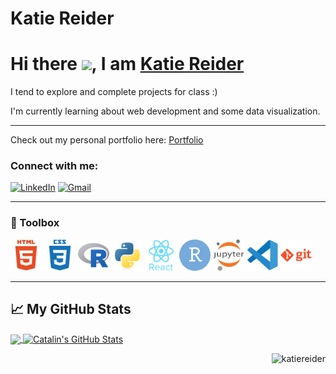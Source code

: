 # Katie Reider
# Hi there <img src="https://raw.githubusercontent.com/MartinHeinz/MartinHeinz/master/wave.gif" width="3px">, I am <a href="https://www.linkedin.com/in/katiereider/" target="_blank">Katie Reider</a>

I tend to explore and complete projects for class :)

I'm currently learning about web development and some data visualization.

--- 

Check out my personal portfolio here: <a href="https://katiereiderportfolio.netlify.app/" target="_blank"> Portfolio </a>

<h3 align="left">Connect with me:</h3>
<div align="left">
  <a href="https://www.linkedin.com/in/katiereider/"><img alt="LinkedIn" src="https://img.shields.io/badge/linkedin-%230077B5.svg?style=for-the-badge&logo=linkedin&logoColor=white"/></a>
  <a href="mailto:ktreider5@gmail.com"><img alt="Gmail" src="https://img.shields.io/badge/Gmail-D14836?style=for-the-badge&logo=gmail&logoColor=white"/></a>
</div>

---

### 🧰 Toolbox

<img src="https://github.com/devicons/devicon/blob/master/icons/html5/html5-plain-wordmark.svg" alt="HTML" width="50" height="50"/> <img src="https://github.com/devicons/devicon/blob/master/icons/css3/css3-plain-wordmark.svg" alt="CSS" width="50" height="50"/>  <img 
src="https://github.com/devicons/devicon/blob/master/icons/r/r-original.svg" alt="CSS" width="50" height="50"/>  <img 
src="https://github.com/devicons/devicon/blob/master/icons/python/python-original.svg" alt="CSS" width="50" height="50"/>  <img 
src="https://github.com/devicons/devicon/blob/master/icons/react/react-original-wordmark.svg" alt="CSS" width="50" height="50"/>  <img
src="https://github.com/devicons/devicon/blob/master/icons/rstudio/rstudio-original.svg" alt="CSS" width="50" height="50"/>  <img 
src="https://github.com/devicons/devicon/blob/master/icons/jupyter/jupyter-original-wordmark.svg" alt="CSS" width="50" height="50"/>  <img
src="https://github.com/devicons/devicon/blob/master/icons/vscode/vscode-original.svg" alt="CSS" width="50" height="50"/>  <img
src="https://github.com/devicons/devicon/blob/master/icons/git/git-plain-wordmark.svg" alt="Git" width="50" height="50"/>  

---

## &#x1f4c8; My GitHub Stats

<a href="https://github.com/ktreider/ktreider">
  <img align="center" src="https://github-readme-stats.vercel.app/api/top-langs/?username=ktreider&hide=jupyternotebooks&title_color=ffffff&text_color=c9cacc&icon_color=2bbc8a&bg_color=1d1f21" />
</a>
<a href="https://github.com/ktreider/ktreider">
  <img align="center" src="https://github-readme-stats.vercel.app/api?username=ktreider&show_icons=true&line_height=27&count_private=true&title_color=ffffff&text_color=c9cacc&icon_color=2bbc8a&bg_color=1d1f21" alt="Catalin's GitHub Stats" />
</a>

<img style="float: right;" src="https://komarev.com/ghpvc/?username=ktreider&style=flat-square" alt="katiereider" /><br>
